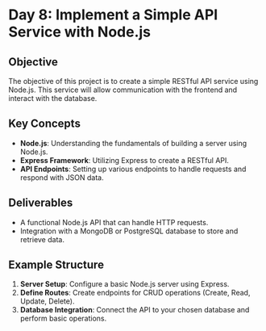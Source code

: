 # Day 8: Implement a Simple API Service with Node.js
## Objective
The objective of this project is to create a simple RESTful API service using Node.js. This service will allow communication with the frontend and interact with the database.

## Key Concepts
- **Node.js**: Understanding the fundamentals of building a server using Node.js.
- **Express Framework**: Utilizing Express to create a RESTful API.
- **API Endpoints**: Setting up various endpoints to handle requests and respond with JSON data.

## Deliverables
- A functional Node.js API that can handle HTTP requests.
- Integration with a MongoDB or PostgreSQL database to store and retrieve data.

## Example Structure
1. **Server Setup**: Configure a basic Node.js server using Express.
2. **Define Routes**: Create endpoints for CRUD operations (Create, Read, Update, Delete).
3. **Database Integration**: Connect the API to your chosen database and perform basic operations.